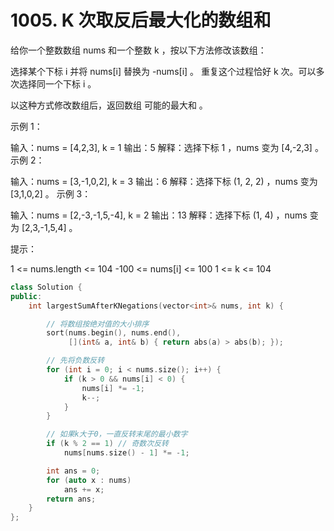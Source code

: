 # 1005. K 次取反后最大化的数组和

给你一个整数数组 nums 和一个整数 k ，按以下方法修改该数组：

选择某个下标 i 并将 nums[i] 替换为 -nums[i] 。
重复这个过程恰好 k 次。可以多次选择同一个下标 i 。

以这种方式修改数组后，返回数组 可能的最大和 。

 

示例 1：

输入：nums = [4,2,3], k = 1
输出：5
解释：选择下标 1 ，nums 变为 [4,-2,3] 。
示例 2：

输入：nums = [3,-1,0,2], k = 3
输出：6
解释：选择下标 (1, 2, 2) ，nums 变为 [3,1,0,2] 。
示例 3：

输入：nums = [2,-3,-1,5,-4], k = 2
输出：13
解释：选择下标 (1, 4) ，nums 变为 [2,3,-1,5,4] 。
 

提示：

1 <= nums.length <= 104
-100 <= nums[i] <= 100
1 <= k <= 104


```cpp
class Solution {
public:
    int largestSumAfterKNegations(vector<int>& nums, int k) {

        // 将数组按绝对值的大小排序
        sort(nums.begin(), nums.end(),
             [](int& a, int& b) { return abs(a) > abs(b); });

        // 先将负数反转
        for (int i = 0; i < nums.size(); i++) {
            if (k > 0 && nums[i] < 0) {
                nums[i] *= -1;
                k--;
            }
        }

        // 如果k大于0，一直反转末尾的最小数字
        if (k % 2 == 1) // 奇数次反转
            nums[nums.size() - 1] *= -1;

        int ans = 0;
        for (auto x : nums)
            ans += x;
        return ans;
    }
};

```